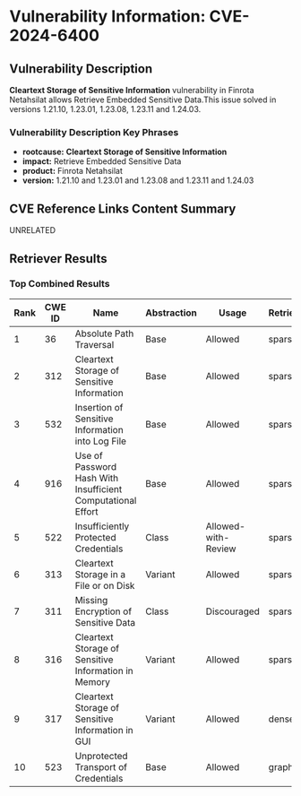 # Vulnerability Information: CVE-2024-6400

## Vulnerability Description
**Cleartext Storage of Sensitive Information** vulnerability in Finrota Netahsilat allows Retrieve Embedded Sensitive Data.This issue solved in versions 1.21.10, 1.23.01, 1.23.08, 1.23.11 and 1.24.03.

### Vulnerability Description Key Phrases
- **rootcause:** **Cleartext Storage of Sensitive Information**
- **impact:** Retrieve Embedded Sensitive Data
- **product:** Finrota Netahsilat
- **version:** 1.21.10 and 1.23.01 and 1.23.08 and 1.23.11 and 1.24.03

## CVE Reference Links Content Summary
UNRELATED

## Retriever Results

### Top Combined Results

| Rank | CWE ID | Name | Abstraction | Usage  | Retrievers | Individual Scores |
|------|--------|------|-------------|-------|------------|-------------------|
| 1 | 36 | Absolute Path Traversal | Base | Allowed | sparse | 0.196 |
| 2 | 312 | Cleartext Storage of Sensitive Information | Base | Allowed | sparse | 0.186 |
| 3 | 532 | Insertion of Sensitive Information into Log File | Base | Allowed | sparse | 0.186 |
| 4 | 916 | Use of Password Hash With Insufficient Computational Effort | Base | Allowed | sparse | 0.184 |
| 5 | 522 | Insufficiently Protected Credentials | Class | Allowed-with-Review | sparse | 0.182 |
| 6 | 313 | Cleartext Storage in a File or on Disk | Variant | Allowed | sparse | 0.174 |
| 7 | 311 | Missing Encryption of Sensitive Data | Class | Discouraged | sparse | 0.172 |
| 8 | 316 | Cleartext Storage of Sensitive Information in Memory | Variant | Allowed | sparse | 0.170 |
| 9 | 317 | Cleartext Storage of Sensitive Information in GUI | Variant | Allowed | dense | 0.568 |
| 10 | 523 | Unprotected Transport of Credentials | Base | Allowed | graph | 0.002 |

